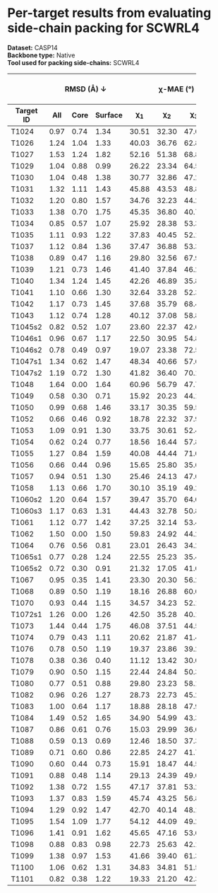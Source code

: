 # Per-target results from evaluating side-chain packing for SCWRL4

**Dataset:** CASP14  
**Backbone type:** Native  
**Tool used for packing side-chains:** SCWRL4  
<table style="width:85%;">
  <thead>
    <tr>
      <th></th>
      <th colspan="3"><strong>RMSD (Å) ↓</strong></th>
      <th colspan="4"><strong>&chi;-MAE (°) ↓</strong></th>
      <th><strong>RR (%) ↑</strong></th>
      <th colspan="3"><strong>Steric Clashes (#) ↓</strong></th>
    </tr>
    <tr>
      <th><strong>Target ID</strong></th>
      <th><strong>All</strong></th>
      <th><strong>Core</strong></th>
      <th><strong>Surface</strong></th>
      <th>&chi;<sub>1</sub></th>
      <th>&chi;<sub>2</sub></th>
      <th>&chi;<sub>3</sub></th>
      <th>&chi;<sub>4</sub></th>
      <th>&chi;<sub>1-4</sub></th>
      <th>100%</th>
      <th>90%</th>
      <th>80%</th>
    </tr>
  </thead>
  <tbody>
    <tr>
      <td>T1024</td>
      <td>0.97</td>
      <td>0.74</td>
      <td>1.34</td>
      <td>30.51</td>
      <td>32.30</td>
      <td>47.06</td>
      <td>43.80</td>
      <td>50.2</td>
      <td>249.0</td>
      <td>57.0</td>
      <td>11.0</td>
    </tr>
    <tr>
      <td>T1026</td>
      <td>1.24</td>
      <td>1.04</td>
      <td>1.33</td>
      <td>40.03</td>
      <td>36.76</td>
      <td>62.85</td>
      <td>86.51</td>
      <td>38.6</td>
      <td>137.0</td>
      <td>46.0</td>
      <td>13.0</td>
    </tr>
    <tr>
      <td>T1027</td>
      <td>1.53</td>
      <td>1.24</td>
      <td>1.82</td>
      <td>52.16</td>
      <td>51.38</td>
      <td>68.80</td>
      <td>66.04</td>
      <td>21.7</td>
      <td>168.0</td>
      <td>56.0</td>
      <td>22.0</td>
    </tr>
    <tr>
      <td>T1029</td>
      <td>1.04</td>
      <td>0.88</td>
      <td>0.99</td>
      <td>26.22</td>
      <td>23.34</td>
      <td>64.55</td>
      <td>56.17</td>
      <td>50.5</td>
      <td>84.0</td>
      <td>20.0</td>
      <td>8.0</td>
    </tr>
    <tr>
      <td>T1030</td>
      <td>1.04</td>
      <td>0.48</td>
      <td>1.38</td>
      <td>30.77</td>
      <td>32.86</td>
      <td>47.25</td>
      <td>57.45</td>
      <td>44.2</td>
      <td>130.0</td>
      <td>28.0</td>
      <td>8.0</td>
    </tr>
    <tr>
      <td>T1031</td>
      <td>1.32</td>
      <td>1.11</td>
      <td>1.43</td>
      <td>45.88</td>
      <td>43.53</td>
      <td>48.82</td>
      <td>23.22</td>
      <td>24.1</td>
      <td>65.0</td>
      <td>20.0</td>
      <td>6.0</td>
    </tr>
    <tr>
      <td>T1032</td>
      <td>1.20</td>
      <td>0.80</td>
      <td>1.57</td>
      <td>34.76</td>
      <td>32.23</td>
      <td>44.22</td>
      <td>60.41</td>
      <td>41.5</td>
      <td>95.0</td>
      <td>25.0</td>
      <td>3.0</td>
    </tr>
    <tr>
      <td>T1033</td>
      <td>1.38</td>
      <td>0.70</td>
      <td>1.75</td>
      <td>45.35</td>
      <td>36.80</td>
      <td>40.79</td>
      <td>61.68</td>
      <td>27.7</td>
      <td>50.0</td>
      <td>8.0</td>
      <td>1.0</td>
    </tr>
    <tr>
      <td>T1034</td>
      <td>0.85</td>
      <td>0.57</td>
      <td>1.07</td>
      <td>25.92</td>
      <td>28.38</td>
      <td>53.38</td>
      <td>68.21</td>
      <td>49.6</td>
      <td>102.0</td>
      <td>24.0</td>
      <td>6.0</td>
    </tr>
    <tr>
      <td>T1035</td>
      <td>1.11</td>
      <td>0.93</td>
      <td>1.22</td>
      <td>37.83</td>
      <td>40.45</td>
      <td>52.10</td>
      <td>47.62</td>
      <td>30.5</td>
      <td>42.0</td>
      <td>5.0</td>
      <td>0.0</td>
    </tr>
    <tr>
      <td>T1037</td>
      <td>1.12</td>
      <td>0.84</td>
      <td>1.36</td>
      <td>37.47</td>
      <td>36.88</td>
      <td>53.36</td>
      <td>48.18</td>
      <td>34.8</td>
      <td>279.0</td>
      <td>60.0</td>
      <td>7.0</td>
    </tr>
    <tr>
      <td>T1038</td>
      <td>0.89</td>
      <td>0.47</td>
      <td>1.16</td>
      <td>29.80</td>
      <td>32.56</td>
      <td>67.98</td>
      <td>49.64</td>
      <td>52.9</td>
      <td>95.0</td>
      <td>22.0</td>
      <td>5.0</td>
    </tr>
    <tr>
      <td>T1039</td>
      <td>1.21</td>
      <td>0.73</td>
      <td>1.46</td>
      <td>41.40</td>
      <td>37.84</td>
      <td>46.25</td>
      <td>26.07</td>
      <td>27.8</td>
      <td>96.0</td>
      <td>23.0</td>
      <td>5.0</td>
    </tr>
    <tr>
      <td>T1040</td>
      <td>1.34</td>
      <td>1.24</td>
      <td>1.45</td>
      <td>42.26</td>
      <td>46.89</td>
      <td>35.83</td>
      <td>52.42</td>
      <td>22.7</td>
      <td>39.0</td>
      <td>8.0</td>
      <td>2.0</td>
    </tr>
    <tr>
      <td>T1041</td>
      <td>1.10</td>
      <td>0.66</td>
      <td>1.30</td>
      <td>32.64</td>
      <td>33.28</td>
      <td>52.36</td>
      <td>44.53</td>
      <td>41.0</td>
      <td>164.0</td>
      <td>39.0</td>
      <td>8.0</td>
    </tr>
    <tr>
      <td>T1042</td>
      <td>1.17</td>
      <td>0.73</td>
      <td>1.45</td>
      <td>37.68</td>
      <td>35.79</td>
      <td>68.44</td>
      <td>56.16</td>
      <td>36.3</td>
      <td>167.0</td>
      <td>25.0</td>
      <td>7.0</td>
    </tr>
    <tr>
      <td>T1043</td>
      <td>1.12</td>
      <td>0.74</td>
      <td>1.28</td>
      <td>40.12</td>
      <td>37.08</td>
      <td>58.88</td>
      <td>55.53</td>
      <td>33.1</td>
      <td>86.0</td>
      <td>12.0</td>
      <td>2.0</td>
    </tr>
    <tr>
      <td>T1045s2</td>
      <td>0.82</td>
      <td>0.52</td>
      <td>1.07</td>
      <td>23.60</td>
      <td>22.37</td>
      <td>42.60</td>
      <td>61.95</td>
      <td>57.6</td>
      <td>83.0</td>
      <td>22.0</td>
      <td>3.0</td>
    </tr>
    <tr>
      <td>T1046s1</td>
      <td>0.96</td>
      <td>0.67</td>
      <td>1.17</td>
      <td>22.50</td>
      <td>30.95</td>
      <td>54.86</td>
      <td>50.51</td>
      <td>58.2</td>
      <td>34.0</td>
      <td>8.0</td>
      <td>1.0</td>
    </tr>
    <tr>
      <td>T1046s2</td>
      <td>0.78</td>
      <td>0.49</td>
      <td>0.97</td>
      <td>19.07</td>
      <td>23.38</td>
      <td>72.55</td>
      <td>74.00</td>
      <td>60.8</td>
      <td>70.0</td>
      <td>14.0</td>
      <td>4.0</td>
    </tr>
    <tr>
      <td>T1047s1</td>
      <td>1.34</td>
      <td>0.62</td>
      <td>1.47</td>
      <td>48.34</td>
      <td>40.66</td>
      <td>57.65</td>
      <td>46.86</td>
      <td>39.2</td>
      <td>75.0</td>
      <td>18.0</td>
      <td>5.0</td>
    </tr>
    <tr>
      <td>T1047s2</td>
      <td>1.19</td>
      <td>0.72</td>
      <td>1.30</td>
      <td>41.82</td>
      <td>36.40</td>
      <td>70.19</td>
      <td>76.73</td>
      <td>42.2</td>
      <td>138.0</td>
      <td>25.0</td>
      <td>6.0</td>
    </tr>
    <tr>
      <td>T1048</td>
      <td>1.64</td>
      <td>0.00</td>
      <td>1.64</td>
      <td>60.96</td>
      <td>56.79</td>
      <td>47.70</td>
      <td>71.56</td>
      <td>9.8</td>
      <td>13.0</td>
      <td>1.0</td>
      <td>0.0</td>
    </tr>
    <tr>
      <td>T1049</td>
      <td>0.58</td>
      <td>0.30</td>
      <td>0.71</td>
      <td>15.92</td>
      <td>20.23</td>
      <td>44.18</td>
      <td>75.79</td>
      <td>72.4</td>
      <td>66.0</td>
      <td>21.0</td>
      <td>3.0</td>
    </tr>
    <tr>
      <td>T1050</td>
      <td>0.99</td>
      <td>0.68</td>
      <td>1.46</td>
      <td>33.17</td>
      <td>30.35</td>
      <td>59.52</td>
      <td>54.21</td>
      <td>47.4</td>
      <td>478.0</td>
      <td>98.0</td>
      <td>15.0</td>
    </tr>
    <tr>
      <td>T1052</td>
      <td>0.66</td>
      <td>0.46</td>
      <td>0.92</td>
      <td>18.78</td>
      <td>22.32</td>
      <td>37.95</td>
      <td>53.97</td>
      <td>67.3</td>
      <td>519.0</td>
      <td>108.0</td>
      <td>20.0</td>
    </tr>
    <tr>
      <td>T1053</td>
      <td>1.09</td>
      <td>0.91</td>
      <td>1.30</td>
      <td>33.75</td>
      <td>30.61</td>
      <td>52.46</td>
      <td>54.22</td>
      <td>39.2</td>
      <td>424.0</td>
      <td>109.0</td>
      <td>31.0</td>
    </tr>
    <tr>
      <td>T1054</td>
      <td>0.62</td>
      <td>0.24</td>
      <td>0.77</td>
      <td>18.56</td>
      <td>16.44</td>
      <td>57.87</td>
      <td>75.63</td>
      <td>68.3</td>
      <td>50.0</td>
      <td>9.0</td>
      <td>1.0</td>
    </tr>
    <tr>
      <td>T1055</td>
      <td>1.27</td>
      <td>0.84</td>
      <td>1.59</td>
      <td>40.08</td>
      <td>44.44</td>
      <td>71.07</td>
      <td>67.80</td>
      <td>37.2</td>
      <td>153.0</td>
      <td>52.0</td>
      <td>18.0</td>
    </tr>
    <tr>
      <td>T1056</td>
      <td>0.66</td>
      <td>0.44</td>
      <td>0.96</td>
      <td>15.65</td>
      <td>25.80</td>
      <td>35.65</td>
      <td>57.04</td>
      <td>62.5</td>
      <td>105.0</td>
      <td>29.0</td>
      <td>11.0</td>
    </tr>
    <tr>
      <td>T1057</td>
      <td>0.94</td>
      <td>0.51</td>
      <td>1.30</td>
      <td>25.46</td>
      <td>24.13</td>
      <td>47.03</td>
      <td>46.54</td>
      <td>53.2</td>
      <td>167.0</td>
      <td>34.0</td>
      <td>13.0</td>
    </tr>
    <tr>
      <td>T1058</td>
      <td>1.13</td>
      <td>0.66</td>
      <td>1.70</td>
      <td>30.10</td>
      <td>35.19</td>
      <td>49.29</td>
      <td>65.37</td>
      <td>46.0</td>
      <td>256.0</td>
      <td>64.0</td>
      <td>20.0</td>
    </tr>
    <tr>
      <td>T1060s2</td>
      <td>1.20</td>
      <td>0.64</td>
      <td>1.57</td>
      <td>39.47</td>
      <td>35.70</td>
      <td>64.00</td>
      <td>59.71</td>
      <td>39.7</td>
      <td>234.0</td>
      <td>59.0</td>
      <td>10.0</td>
    </tr>
    <tr>
      <td>T1060s3</td>
      <td>1.17</td>
      <td>0.63</td>
      <td>1.31</td>
      <td>44.43</td>
      <td>32.78</td>
      <td>50.83</td>
      <td>74.39</td>
      <td>44.3</td>
      <td>67.0</td>
      <td>11.0</td>
      <td>2.0</td>
    </tr>
    <tr>
      <td>T1061</td>
      <td>1.12</td>
      <td>0.77</td>
      <td>1.42</td>
      <td>37.25</td>
      <td>32.14</td>
      <td>53.45</td>
      <td>61.86</td>
      <td>43.1</td>
      <td>708.0</td>
      <td>183.0</td>
      <td>43.0</td>
    </tr>
    <tr>
      <td>T1062</td>
      <td>1.50</td>
      <td>0.00</td>
      <td>1.50</td>
      <td>59.83</td>
      <td>24.92</td>
      <td>44.24</td>
      <td>58.45</td>
      <td>39.3</td>
      <td>11.0</td>
      <td>3.0</td>
      <td>1.0</td>
    </tr>
    <tr>
      <td>T1064</td>
      <td>0.76</td>
      <td>0.56</td>
      <td>0.81</td>
      <td>23.01</td>
      <td>26.43</td>
      <td>34.27</td>
      <td>23.21</td>
      <td>68.1</td>
      <td>46.0</td>
      <td>13.0</td>
      <td>2.0</td>
    </tr>
    <tr>
      <td>T1065s1</td>
      <td>0.77</td>
      <td>0.28</td>
      <td>1.24</td>
      <td>22.55</td>
      <td>25.23</td>
      <td>35.44</td>
      <td>43.81</td>
      <td>60.2</td>
      <td>20.0</td>
      <td>1.0</td>
      <td>0.0</td>
    </tr>
    <tr>
      <td>T1065s2</td>
      <td>0.72</td>
      <td>0.30</td>
      <td>0.91</td>
      <td>21.32</td>
      <td>17.05</td>
      <td>41.05</td>
      <td>39.78</td>
      <td>65.5</td>
      <td>35.0</td>
      <td>11.0</td>
      <td>0.0</td>
    </tr>
    <tr>
      <td>T1067</td>
      <td>0.95</td>
      <td>0.35</td>
      <td>1.41</td>
      <td>23.30</td>
      <td>20.30</td>
      <td>56.27</td>
      <td>58.73</td>
      <td>61.3</td>
      <td>135.0</td>
      <td>24.0</td>
      <td>3.0</td>
    </tr>
    <tr>
      <td>T1068</td>
      <td>0.89</td>
      <td>0.50</td>
      <td>1.19</td>
      <td>18.16</td>
      <td>26.88</td>
      <td>60.09</td>
      <td>62.93</td>
      <td>58.4</td>
      <td>99.0</td>
      <td>28.0</td>
      <td>5.0</td>
    </tr>
    <tr>
      <td>T1070</td>
      <td>0.93</td>
      <td>0.44</td>
      <td>1.15</td>
      <td>34.57</td>
      <td>34.23</td>
      <td>52.10</td>
      <td>55.25</td>
      <td>48.1</td>
      <td>201.0</td>
      <td>44.0</td>
      <td>10.0</td>
    </tr>
    <tr>
      <td>T1072s1</td>
      <td>1.26</td>
      <td>0.00</td>
      <td>1.26</td>
      <td>42.50</td>
      <td>35.28</td>
      <td>40.10</td>
      <td>46.14</td>
      <td>38.9</td>
      <td>14.0</td>
      <td>2.0</td>
      <td>0.0</td>
    </tr>
    <tr>
      <td>T1073</td>
      <td>1.44</td>
      <td>0.44</td>
      <td>1.75</td>
      <td>46.08</td>
      <td>37.51</td>
      <td>44.50</td>
      <td>70.19</td>
      <td>28.8</td>
      <td>29.0</td>
      <td>5.0</td>
      <td>0.0</td>
    </tr>
    <tr>
      <td>T1074</td>
      <td>0.79</td>
      <td>0.43</td>
      <td>1.11</td>
      <td>20.62</td>
      <td>21.87</td>
      <td>41.48</td>
      <td>46.07</td>
      <td>63.1</td>
      <td>48.0</td>
      <td>10.0</td>
      <td>1.0</td>
    </tr>
    <tr>
      <td>T1076</td>
      <td>0.78</td>
      <td>0.50</td>
      <td>1.19</td>
      <td>19.37</td>
      <td>23.86</td>
      <td>39.24</td>
      <td>69.26</td>
      <td>62.2</td>
      <td>263.0</td>
      <td>54.0</td>
      <td>14.0</td>
    </tr>
    <tr>
      <td>T1078</td>
      <td>0.38</td>
      <td>0.36</td>
      <td>0.40</td>
      <td>11.12</td>
      <td>13.42</td>
      <td>30.06</td>
      <td>20.91</td>
      <td>83.7</td>
      <td>56.0</td>
      <td>16.0</td>
      <td>6.0</td>
    </tr>
    <tr>
      <td>T1079</td>
      <td>0.90</td>
      <td>0.50</td>
      <td>1.15</td>
      <td>22.44</td>
      <td>24.84</td>
      <td>50.38</td>
      <td>60.10</td>
      <td>56.2</td>
      <td>337.0</td>
      <td>73.0</td>
      <td>17.0</td>
    </tr>
    <tr>
      <td>T1080</td>
      <td>0.77</td>
      <td>0.51</td>
      <td>0.88</td>
      <td>29.80</td>
      <td>23.23</td>
      <td>58.10</td>
      <td>45.66</td>
      <td>56.1</td>
      <td>48.0</td>
      <td>4.0</td>
      <td>1.0</td>
    </tr>
    <tr>
      <td>T1082</td>
      <td>0.96</td>
      <td>0.26</td>
      <td>1.27</td>
      <td>28.73</td>
      <td>22.73</td>
      <td>45.22</td>
      <td>56.03</td>
      <td>52.2</td>
      <td>27.0</td>
      <td>1.0</td>
      <td>0.0</td>
    </tr>
    <tr>
      <td>T1083</td>
      <td>1.00</td>
      <td>0.64</td>
      <td>1.17</td>
      <td>18.88</td>
      <td>28.18</td>
      <td>47.96</td>
      <td>70.43</td>
      <td>58.2</td>
      <td>42.0</td>
      <td>10.0</td>
      <td>3.0</td>
    </tr>
    <tr>
      <td>T1084</td>
      <td>1.49</td>
      <td>0.52</td>
      <td>1.65</td>
      <td>34.90</td>
      <td>54.99</td>
      <td>43.38</td>
      <td>68.79</td>
      <td>39.6</td>
      <td>20.0</td>
      <td>3.0</td>
      <td>1.0</td>
    </tr>
    <tr>
      <td>T1087</td>
      <td>0.86</td>
      <td>0.61</td>
      <td>0.76</td>
      <td>15.03</td>
      <td>29.99</td>
      <td>36.64</td>
      <td>37.15</td>
      <td>55.9</td>
      <td>32.0</td>
      <td>5.0</td>
      <td>0.0</td>
    </tr>
    <tr>
      <td>T1088</td>
      <td>0.59</td>
      <td>0.13</td>
      <td>0.69</td>
      <td>12.46</td>
      <td>18.50</td>
      <td>37.38</td>
      <td>20.50</td>
      <td>75.7</td>
      <td>96.0</td>
      <td>24.0</td>
      <td>10.0</td>
    </tr>
    <tr>
      <td>T1089</td>
      <td>0.71</td>
      <td>0.60</td>
      <td>0.86</td>
      <td>22.85</td>
      <td>24.27</td>
      <td>41.71</td>
      <td>45.88</td>
      <td>57.8</td>
      <td>334.0</td>
      <td>87.0</td>
      <td>28.0</td>
    </tr>
    <tr>
      <td>T1090</td>
      <td>0.60</td>
      <td>0.44</td>
      <td>0.73</td>
      <td>15.91</td>
      <td>18.47</td>
      <td>44.55</td>
      <td>49.89</td>
      <td>73.3</td>
      <td>118.0</td>
      <td>35.0</td>
      <td>11.0</td>
    </tr>
    <tr>
      <td>T1091</td>
      <td>0.88</td>
      <td>0.48</td>
      <td>1.14</td>
      <td>29.13</td>
      <td>24.39</td>
      <td>49.67</td>
      <td>57.77</td>
      <td>54.1</td>
      <td>198.0</td>
      <td>45.0</td>
      <td>7.0</td>
    </tr>
    <tr>
      <td>T1092</td>
      <td>1.38</td>
      <td>0.72</td>
      <td>1.55</td>
      <td>47.17</td>
      <td>37.81</td>
      <td>53.25</td>
      <td>54.16</td>
      <td>31.8</td>
      <td>197.0</td>
      <td>40.0</td>
      <td>12.0</td>
    </tr>
    <tr>
      <td>T1093</td>
      <td>1.37</td>
      <td>0.83</td>
      <td>1.59</td>
      <td>45.74</td>
      <td>43.25</td>
      <td>56.85</td>
      <td>47.20</td>
      <td>33.3</td>
      <td>361.0</td>
      <td>118.0</td>
      <td>47.0</td>
    </tr>
    <tr>
      <td>T1094</td>
      <td>1.29</td>
      <td>0.92</td>
      <td>1.47</td>
      <td>42.70</td>
      <td>40.14</td>
      <td>48.14</td>
      <td>49.64</td>
      <td>33.0</td>
      <td>246.0</td>
      <td>40.0</td>
      <td>7.0</td>
    </tr>
    <tr>
      <td>T1095</td>
      <td>1.54</td>
      <td>1.09</td>
      <td>1.77</td>
      <td>54.12</td>
      <td>44.09</td>
      <td>49.24</td>
      <td>63.10</td>
      <td>24.8</td>
      <td>351.0</td>
      <td>87.0</td>
      <td>28.0</td>
    </tr>
    <tr>
      <td>T1096</td>
      <td>1.41</td>
      <td>0.91</td>
      <td>1.62</td>
      <td>45.65</td>
      <td>47.16</td>
      <td>53.62</td>
      <td>55.73</td>
      <td>32.5</td>
      <td>240.0</td>
      <td>49.0</td>
      <td>12.0</td>
    </tr>
    <tr>
      <td>T1098</td>
      <td>0.88</td>
      <td>0.83</td>
      <td>0.98</td>
      <td>22.73</td>
      <td>25.63</td>
      <td>42.17</td>
      <td>45.10</td>
      <td>65.6</td>
      <td>782.0</td>
      <td>406.0</td>
      <td>222.0</td>
    </tr>
    <tr>
      <td>T1099</td>
      <td>1.38</td>
      <td>0.97</td>
      <td>1.53</td>
      <td>41.66</td>
      <td>39.40</td>
      <td>61.31</td>
      <td>61.40</td>
      <td>34.9</td>
      <td>109.0</td>
      <td>31.0</td>
      <td>7.0</td>
    </tr>
    <tr>
      <td>T1100</td>
      <td>1.06</td>
      <td>0.62</td>
      <td>1.31</td>
      <td>34.83</td>
      <td>34.81</td>
      <td>51.58</td>
      <td>64.90</td>
      <td>45.0</td>
      <td>140.0</td>
      <td>18.0</td>
      <td>5.0</td>
    </tr>
    <tr>
      <td>T1101</td>
      <td>0.82</td>
      <td>0.38</td>
      <td>1.22</td>
      <td>19.33</td>
      <td>21.20</td>
      <td>42.39</td>
      <td>56.44</td>
      <td>64.4</td>
      <td>127.0</td>
      <td>25.0</td>
      <td>0.0</td>
    </tr>
  </tbody>
</table>
